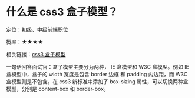 <script lang="ts" setup>
import { loginRead } from '@/utils/login-read'
loginRead('q10000')
</script>

# 什么是 css3 盒子模型？



定位：初级、中级前端职位

概率：★★★★

相关链接：[css3 盒子模型](/documents/part1/css3/css3.html#css3-盒子模型)

一句话回答面试官：盒子模型主要分为两种， IE 盒模型和 W3C 盒模型。例如 IE 盒模型中，盒子的 width 宽度是包含 border 边框 和 padding 内边距，而 W3C 盒模型则是不包含。在 css3 新标准中添加了 box-sizing 属性，可以切换两种盒模型，分别是 content-box 和 border-box。
